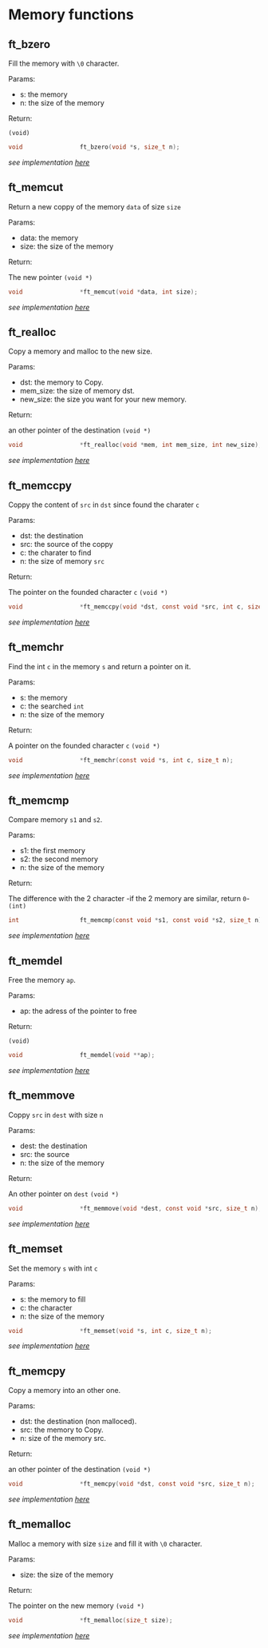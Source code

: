 # Memory functions
## ft_bzero
Fill the memory with `\0` character.

Params:
- s: the memory
- n: the size of the memory

Return:

`(void)`
``` c
void				ft_bzero(void *s, size_t n);
```
*see implementation [here](https://github.com/glegendr/libft/blob/master/src/ft_bzero.c)*
## ft_memcut
Return a new coppy of the memory `data` of size `size`

Params:
- data: the memory
- size: the size of the memory

Return:

The new pointer `(void *)`
``` c
void				*ft_memcut(void *data, int size);
```
*see implementation [here](https://github.com/glegendr/libft/blob/master/src/ft_memcut.c)*
## ft_realloc
Copy a memory and malloc to the new size.

Params:
- dst: the memory to Copy.
- mem_size: the size of memory dst.
- new_size: the size you want for your new memory.

Return:

an other pointer of the destination `(void *)`
``` c
void				*ft_realloc(void *mem, int mem_size, int new_size);
```
*see implementation [here](https://github.com/glegendr/libft/blob/master/src/ft_realloc.c)*
## ft_memccpy
Coppy the content of `src` in `dst` since found the charater `c`

Params:
- dst: the destination
- src: the source of the coppy
- c: the charater to find
- n: the size of memory `src`

Return:

The pointer on the founded character `c` `(void *)`
``` c
void				*ft_memccpy(void *dst, const void *src, int c, size_t n);
```
*see implementation [here](https://github.com/glegendr/libft/blob/master/src/ft_memccpy.c)*
## ft_memchr
Find the int `c` in the memory `s` and return a pointer on it.

Params:
- s: the memory
- c: the searched `int`
- n: the size of the memory

Return:

A pointer on the founded character `c` `(void *)`
``` c
void				*ft_memchr(const void *s, int c, size_t n);
```
*see implementation [here](https://github.com/glegendr/libft/blob/master/src/ft_memchr.c)*
## ft_memcmp
Compare memory `s1` and `s2`.

Params:
- s1: the first memory
- s2: the second memory
- n: the size of the memory

Return:

The difference with the 2 character -if the 2 memory are similar, return `0`- `(int)`
``` c
int					ft_memcmp(const void *s1, const void *s2, size_t n);
```
*see implementation [here](https://github.com/glegendr/libft/blob/master/src/ft_memcmp.c)*
## ft_memdel
Free the memory `ap`.

Params:
- ap: the adress of the pointer to free

Return:

`(void)`
``` c
void				ft_memdel(void **ap);
```
*see implementation [here](https://github.com/glegendr/libft/blob/master/src/ft_memdel.c)*
## ft_memmove
Coppy `src` in `dest` with size `n`

Params:
- dest: the destination
- src: the source
- n: the size of the memory

Return:

An other pointer on `dest` `(void *)`
``` c
void				*ft_memmove(void *dest, const void *src, size_t n);
```
*see implementation [here](https://github.com/glegendr/libft/blob/master/src/ft_memmove.c)*
## ft_memset
Set the memory `s` with int `c`

Params:
- s: the memory to fill
- c: the character
- n: the size of the memory

``` c
void		 		*ft_memset(void *s, int c, size_t n);
```
*see implementation [here](https://github.com/glegendr/libft/blob/master/src/ft_memset.c)*
## ft_memcpy
Copy a memory into an other one.

Params:
- dst: the destination (non malloced).
- src: the memory to Copy.
- n: size of the memory src.

Return:

an other pointer of the destination `(void *)`
``` c
void				*ft_memcpy(void *dst, const void *src, size_t n);
```
*see implementation [here](https://github.com/glegendr/libft/blob/master/src/ft_memcpy.c)*
## ft_memalloc
Malloc a memory with size `size` and fill it with `\0` character.

Params:
- size: the size of the memory

Return:

The pointer on the new memory `(void *)`
``` c
void				*ft_memalloc(size_t size);
```
*see implementation [here](https://github.com/glegendr/libft/blob/master/src/ft_memalloc.c)*
